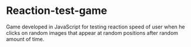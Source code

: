 # Reaction-test-game
Game developed in JavaScript for testing reaction speed of user when he clicks on random images that appear at random positions after random amount of time.
